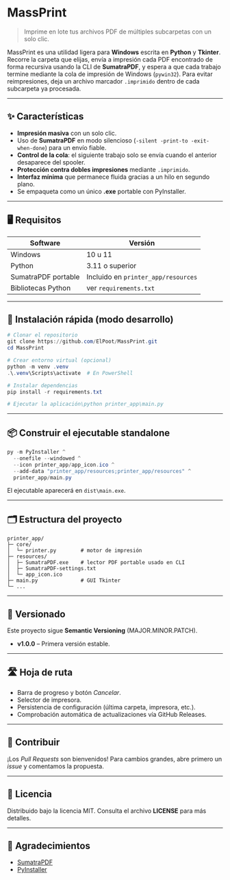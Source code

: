 # MassPrint

> Imprime en lote tus archivos PDF de múltiples subcarpetas con un solo clic.

MassPrint es una utilidad ligera para **Windows** escrita en **Python** y **Tkinter**. Recorre la carpeta que elijas, envía a impresión cada PDF encontrado de forma recursiva usando la CLI de **SumatraPDF**, y espera a que cada trabajo termine mediante la cola de impresión de Windows (`pywin32`). Para evitar reimpresiones, deja un archivo marcador `.imprimido` dentro de cada subcarpeta ya procesada.

---

## ✨ Características

* **Impresión masiva** con un solo clic.
* Uso de **SumatraPDF** en modo silencioso (`-silent -print-to -exit-when-done`) para un envío fiable.
* **Control de la cola**: el siguiente trabajo solo se envía cuando el anterior desaparece del spooler.
* **Protección contra dobles impresiones** mediante `.imprimido`.
* **Interfaz mínima** que permanece fluida gracias a un hilo en segundo plano.
* Se empaqueta como un único **.exe** portable con PyInstaller.

---

## 🖥️ Requisitos

| Software            | Versión                             |
| ------------------- | ----------------------------------- |
| Windows             | 10 u 11                             |
| Python              | 3.11 o superior                     |
| SumatraPDF portable | Incluido en `printer_app/resources` |
| Bibliotecas Python  | ver `requirements.txt`              |

---

## 🚀 Instalación rápida (modo desarrollo)

```powershell
# Clonar el repositorio
git clone https://github.com/ElPoot/MassPrint.git
cd MassPrint

# Crear entorno virtual (opcional)
python -m venv .venv
.\.venv\Scripts\activate  # En PowerShell

# Instalar dependencias
pip install -r requirements.txt

# Ejecutar la aplicación\python printer_app\main.py
```

---

## 📦 Construir el ejecutable standalone

```powershell
py -m PyInstaller ^
  --onefile --windowed ^
  --icon printer_app/app_icon.ico ^
  --add-data "printer_app/resources;printer_app/resources" ^
  printer_app/main.py
```

El ejecutable aparecerá en `dist\main.exe`.

---

## 🗂️ Estructura del proyecto

```text
printer_app/
├─ core/
│  └─ printer.py        # motor de impresión
├─ resources/
│  ├─ SumatraPDF.exe    # lector PDF portable usado en CLI
│  ├─ SumatraPDF-settings.txt
│  └─ app_icon.ico
├─ main.py              # GUI Tkinter
└─ ...
```

---

## 🔄 Versionado

Este proyecto sigue **Semantic Versioning** (MAJOR.MINOR.PATCH).

* **v1.0.0** – Primera versión estable.

---

## 🛣️ Hoja de ruta

* Barra de progreso y botón *Cancelar*.
* Selector de impresora.
* Persistencia de configuración (última carpeta, impresora, etc.).
* Comprobación automática de actualizaciones vía GitHub Releases.

---

## 🤝 Contribuir

¡Los *Pull Requests* son bienvenidos! Para cambios grandes, abre primero un *issue* y comentamos la propuesta.

---

## 📜 Licencia

Distribuido bajo la licencia MIT. Consulta el archivo **LICENSE** para más detalles.

---

## 🙏 Agradecimientos

* [SumatraPDF](https://www.sumatrapdfreader.org)
* [PyInstaller](https://www.pyinstaller.org)
